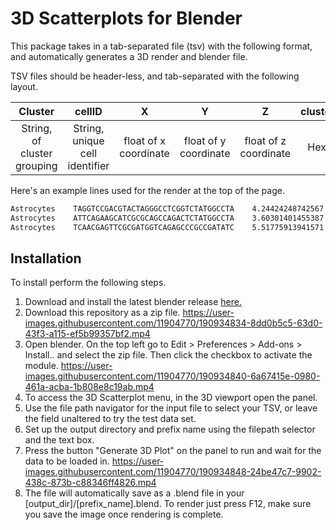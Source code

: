 # 3D Scatterplots for Blender

This package takes in a tab-separated file (tsv) with the following format, and automatically generates a 3D render and blender file.

TSV files should be header-less, and tab-separated with the following layout.

Cluster | cellID | X | Y | Z | cluster_color_hexvalue |
:--:|:--:|:--: | :--:|:--:|:--: | 
String, of cluster grouping | String, unique cell identifier| float of x coordinate | float of y coordinate | float of z coordinate | Hex value of fill color | 

Here's an example lines used for the render at the top of the page.

```bash
Astrocytes    TAGGTCCGACGTACTAGGGCCTCGGTCTATGGCCTA    4.24424248742567    -1.74691044949975    -6.48374510684418    #1C7D54
Astrocytes    ATTCAGAAGCATCGCGCAGCCAGACTCTATGGCCTA    3.60301401455387    -1.96493138894082    -6.47136162049336    #1C7D54
Astrocytes    TCAACGAGTTCGCGATGGTCAGAGCCCGCCGATATC    5.51775913941571    -1.87741656898663    -6.76243310557264    #1C7D54
```

## Installation
To install perform the following steps.

1. Download and install the latest blender release [here.](https://www.blender.org/download/)
2. Download this repository as a zip file.
https://user-images.githubusercontent.com/11904770/190934834-8dd0b5c5-63d0-43f3-a115-ef5b99357bf2.mp4
3. Open blender. On the top left go to Edit > Preferences > Add-ons > Install.. and select the zip file. Then click the checkbox to activate the module.
https://user-images.githubusercontent.com/11904770/190934840-6a67415e-0980-461a-acba-1b808e8c19ab.mp4
4. To access the 3D Scatterplot menu, in the 3D viewport open the panel.
5. Use the file path navigator for the input file to select your TSV, or leave the field unaltered to try the test data set.
6. Set up the output directory and prefix name using the filepath selector and the text box.
7. Press the button "Generate 3D Plot" on the panel to run and wait for the data to be loaded in.
https://user-images.githubusercontent.com/11904770/190934848-24be47c7-9902-438c-873b-c88346ff4826.mp4
8. The file will automatically save as a .blend file in your [output_dir]/[prefix_name].blend. To render just press F12, make sure you save the image once rendering is complete.


